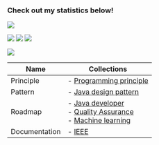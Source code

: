 
### Check out my statistics below!
![](https://github-readme-stats.vercel.app/api?username=robbinespu&title_color=222&text_color=777)

![](https://badges.pufler.dev/commits/yearly/robbinespu?style=flat-square&color=green&logo=github)
![](https://badges.pufler.dev/commits/monthly/robbinespu?style=flat-square&color=green&logo=github)
![](https://badges.pufler.dev/commits/weekly/robbinespu?style=flat-square&color=green&logo=github)

![](https://github-readme-stats.vercel.app/api/top-langs/?username=robbinespu&hide=javascript,html,css,vue,typescript,emacs%20lisp,go&layout=compact&langs_count=10)


|Name          | Collections   |
|--------------|----------------
|Principle     | - [Programming principle](https://github.com/RobbiNespu/programming-principles)
|Pattern       | - [Java design pattern](https://github.com/RobbiNespu/java-design-patterns)
|Roadmap       | - [Java developer](https://github.com/RobbiNespu/java-developer-roadmap)<br> - [Quality Assurance](https://github.com/RobbiNespu/Quality-Assurance-Road-Map)<br> - [Machine learning](https://github.com/josephmisiti/awesome-machine-learning)
|Documentation | - [IEEE](https://github.com/RobbiNespu/IEEE/)
